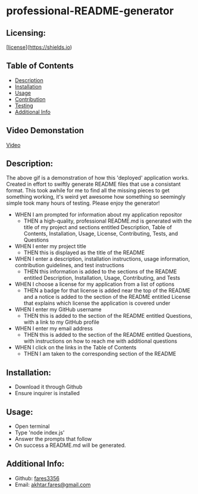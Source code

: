# professional-README-generator

  ## Licensing:
 [[license](https://img.shields.io/badge/license--blue)](https://shields.io)

  ## Table of Contents 
  - [Description](#description)
  - [Installation](#installation)
  - [Usage](#usage)
  - [Contribution](#contribution)
  - [Testing](#testing)
  - [Additional Info](#additional-info)

## Video Demonstation
  [Video](https://youtu.be/FJxuYSiro2U)

   ## Description:
  The above gif is a demonstration of how this 'deployed' application works. Created in effort to swiftly generate README files that use a consistant format. This took awhile for me to find all the missing pieces to get something working, it's weird yet awesome how something so seemingly simple took many hours of testing. Please enjoy the generator!
  
  - WHEN I am prompted for information about my application repositor
    - THEN a high-quality, professional README.md is generated with the title of my project and sections entitled Description, Table of Contents, Installation, Usage, License, Contributing, Tests, and Questions
  - WHEN I enter my project title
    - THEN this is displayed as the title of the README
  - WHEN I enter a description, installation instructions, usage information, contribution guidelines, and test instructions
    - THEN this information is added to the sections of the README entitled Description, Installation, Usage, Contributing, and Tests
  - WHEN I choose a license for my application from a list of options
    - THEN a badge for that license is added near the top of the README and a notice is added to the section of the README entitled License that explains which license the application is covered under
  - WHEN I enter my GitHub username
    - THEN this is added to the section of the README entitled Questions, with a link to my GitHub profile
  - WHEN I enter my email address
    - THEN this is added to the section of the README entitled Questions, with instructions on how to reach me with additional questions
  - WHEN I click on the links in the Table of Contents
    - THEN I am taken to the corresponding section of the README

  ## Installation:
  - Download it through Github
  - Ensure inquirer is installed

  ## Usage:
  - Open terminal
  - Type 'node index.js'
  - Answer the prompts that follow
  - On success a README.md will be generated.

  ## Additional Info:
  - Github: [fares3356](https://github.com/fares3356)
  - Email: akhtar.fares@gmail.com 
